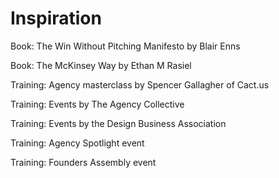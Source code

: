 # Inspiration



Book: The Win Without Pitching Manifesto by Blair Enns

Book: The McKinsey Way by Ethan M Rasiel

Training: Agency masterclass by Spencer Gallagher of Cact.us

Training: Events by The Agency Collective

Training: Events by the Design Business Association

Training: Agency Spotlight event

Training: Founders Assembly event

